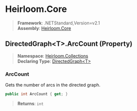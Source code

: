 # Heirloom.Core

> **Framework**: .NETStandard,Version=v2.1  
> **Assembly**: [Heirloom.Core][0]

## DirectedGraph\<T>.ArcCount (Property)

> **Namespace**: [Heirloom.Collections][0]  
> **Declaring Type**: [DirectedGraph\<T>][1]

### ArcCount

Gets the number of arcs in the directed graph.

```cs
public int ArcCount { get; }
```

> **Returns**: `int`

[0]: ../../../Heirloom.Core.md
[1]: ../DirectedGraph[T].md
